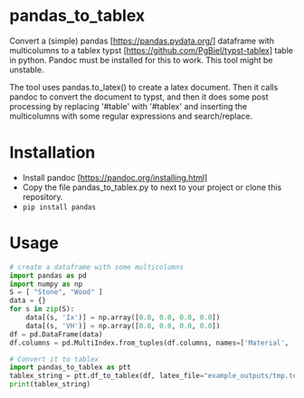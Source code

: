 # pandas_to_tablex
Convert a (simple) pandas [https://pandas.pydata.org/] dataframe with multicolumns to a tablex typst [https://github.com/PgBiel/typst-tablex] table in python. Pandoc must be installed for this to work. This tool might be unstable.

The tool uses pandas.to_latex() to create a latex document. Then it calls pandoc to convert the document to typst, and then it does some post processing by replacing '#table' with '#tablex' and inserting the multicolumns with some regular expressions and search/replace.

# Installation
- Install pandoc [https://pandoc.org/installing.html]
- Copy the file pandas_to_tablex.py to next to your project or clone this repository.
- `pip install pandas`

# Usage
```python
# create a dataframe with some multicolumns
import pandas as pd
import numpy as np
S = [ "Stone", "Wood" ]
data = {}
for s in zip(S):
    data[(s, 'Ix')] = np.array([0.0, 0.0, 0.0, 0.0])
    data[(s, 'VH')] = np.array([0.0, 0.0, 0.0, 0.0])
df = pd.DataFrame(data)
df.columns = pd.MultiIndex.from_tuples(df.columns, names=['Material', 'Measurement'])

# Convert it to tablex
import pandas_to_tablex as ptt
tablex_string = ptt.df_to_tablex(df, latex_file="example_outputs/tmp.tex", typst_file="example_outputs/output.typ")
print(tablex_string)
```
